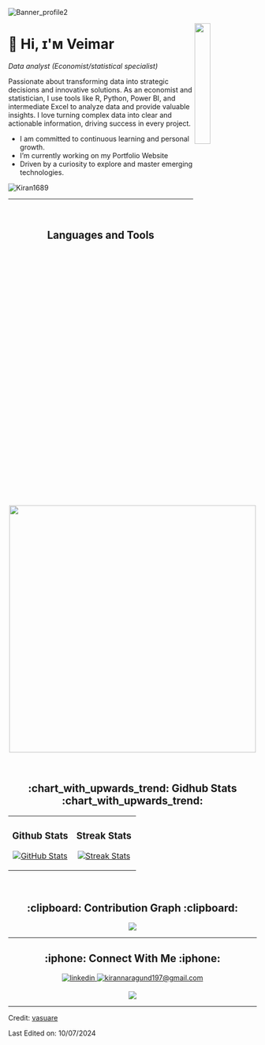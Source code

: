 <!--Banner-->

![Banner_profile2](https://github.com/vasuare/vasuare/assets/145729755/adc11aee-2b41-4170-8a67-409ebc6fe9cb)

<!--Night Owl image-->
<div>
  <img align="right" width="25%" src="https://github.com/vasuare/vasuare/assets/145729755/93ecd732-f71b-471f-aab6-75d9e11d38d2">
</div>

<!--https://github.com/vasuare/vasuare/assets/145729755/fd948a30-3d91-4249-9256-b17ebdf8925f-->
<!--https://github.com/vasuare/vasuare/assets/145729755/93ecd732-f71b-471f-aab6-75d9e11d38d2-->
<!--https://owlbertsio-resized.s3.amazonaws.com/Popper.psd.full.png-->
<!--https://github.com/vasuare/vasuare/assets/145729755/a81895c5-7c80-418b-be22-e171188bdd93 -->

<!--Header Name-->
<!--<img src="https://emojis.slackmojis.com/emojis/images/1531849430/4246/blob-sunglasses.gif?1531849430" width="30"/>-->
# :paperclip: Hi, ɪ'ᴍ Veimar
*Data analyst (Economist/statistical specialist)*
<br /> 

<!--Start Intro-->               
<p  align="left">Passionate about transforming data into strategic decisions and innovative solutions. As an economist and statistician, I use tools like R, Python, Power BI, and intermediate Excel to analyze data and provide valuable insights. I love turning complex data into clear and actionable information, driving success in every project. </p>






- I am committed to continuous learning and personal growth.
- I’m currently working on my Portfolio Website
- Driven by a curiosity to explore and master emerging technologies.
<!--Visit my [Portfolio](https://kiran1689.github.io) for more details about me.-->
<!--End Intro-->

<!--Profile Count Badge-->
<p align="left">
  <img src="https://komarev.com/ghpvc/?username=vasuare&label=Profile%20views&color=770677&style=for-the-badge&logo=star" alt="Kiran1689" style="padding-right:20px;" />
</p>

---
<br />

<!--Languages and Tools Section-->       
<h2 align="center">Languages and Tools</h2> 
<p align="center">
<img width="500px"  src="https://skillicons.dev/icons?i=r,py,latex,html,css,js,vscode,github&perline=10"  />
</p>
<br />


<!--Trophies Section-->   
<!--<h2 align="center">🏆 Gɪᴛʜᴜʙ Tʀᴏᴘʜɪᴇs 🏆</h2>
<p align="center">
  <a href="https://github.com/Kiran1689/github-profile-trophy">
    <img src="https://github-profile-trophy.vercel.app/?username=Kiran1689&row=2&column=6&margin-w=20&margin-h=20" alt="GitHub Trophies">
  </a>
</p>
<br />-->

<!--Github stats Table--> 
<h2 align="center"> :chart_with_upwards_trend: Gidhub Stats :chart_with_upwards_trend:</h2>

<table width="100%">
  <tr>
    <td width="50%">
      <h3 align="center"><strong>Github Stats</strong></h3>
      <p align="center">
        <a href="https://github.com/vasuare">
          <img align="center" src="https://github-readme-stats.vercel.app/api?username=vasuare&count_private=true&show_icons=true&theme=nightowl" alt="GitHub Stats" />
        </a>
      </p>
    </td>
    <td width="50%">
      <h3 align="center"><strong>Streak Stats</strong></h3>
      <p align="center">
        <a href="https://github.com/vasuare">
          <img align="center" src="https://streak-stats.demolab.com?user=vasuare&theme=nightowl" alt="Streak Stats" />
        </a>
      </p>
    </td>
  </tr>
  <tr>
    <!--contribuciones -->
   <!-- <td width="50%">
      <h3 align="center"><strong>Lᴀᴛᴇsᴛ Pʀᴏᴊᴇᴄᴛ</strong></h3>
      <p align="center">
        <a href="https://github.com/vasuare/cryptos">
          <img align="center" width="470" src="https://github-readme-stats.vercel.app/api/pin/?username=vasuare&repo=cryptos&theme=nightowl&show_owner=true" alt="Cryptos Project" />
        </a>
      </p>
    </td>
    <td width="50%">
      <h3 align="center"><strong>Tᴏᴘ Cᴏɴᴛʀɪʙᴜᴛɪᴏɴs</strong></h3>
      <p align="center">
        <a href="https://github.com/vasuare">
          <img align="center" src="https://github-contributor-stats.vercel.app/api?username=vasuare&limit=3&theme=nightowl&show_owner=true&combine_all_yearly_contributions=true" alt="Top Repo" />
        </a>
      </p>
    </td>
  </tr>-->
</table>
<br />

<!--Contribution Graph-->
<h2 align="center"> :clipboard: Contribution Graph :clipboard:</h2>
<div align="center">
    <img src="https://github-readme-activity-graph.vercel.app/graph?username=vasuare&bg_color=011627&color=79d3c3&line=c792ea&point=ffeb95&area=true&hide_border=false" border-radius="15">
</div>

---

<!--Dynamic Quote card updated everyday at 12 PM--> 

<!--<h2 align="center">🌟 Tʜᴏᴜɢʜᴛ ᴏғ ᴛʜᴇ Dᴀʏ 🌟</h2>-->

<!--STARTS_HERE_QUOTE_CARD
<p align="center">
    <img src="https://readme-daily-quotes.vercel.app/api?author=Yanni&quote=Music%20is%20like%20creating%20an%20emotional%20painting.%20The%20sounds%20are%20the%20colors.&theme=dark&bg_color=011627&author_color=ffeb95">
</p>-->
<!--ENDS_HERE_QUOTE_CARD-->


<!--Contact Section--> 

<h2 align="center"> :iphone: Connect With Me :iphone: </h2>
<div align="center">
  
 <a href="https://www.linkedin.com/in/veimar-suarez-84ba32297/" target="_blank">
<img src=https://img.shields.io/badge/linkedin-%231E77B5.svg?&style=for-the-badge&logo=linkedin&logoColor=white alt=linkedin style="margin-bottom: 5px;" />
</a>
  
<a href="mailto:alex27suarez03@gmail.com" target="_blank">
<img src="https://img.shields.io/badge/Gmail-D14836?style=for-the-badge&logo=gmail&logoColor=white" alt=kirannaragund197@gmail.com mail style="margin-bottom: 5px;" />
</a>

<!--<a href="">
<img src="https://img.shields.io/badge/Facebook-1877F2?style=for-the-badge&logo=facebook&logoColor=white" />
</a>-->

</div>

<!--Footer--> 
<p align="center">
  <img src="https://capsule-render.vercel.app/api?type=waving&color=gradient&height=65&section=footer"/>
</p>

------

Credit: [vasuare](https://github.com/vasuare)

Last Edited on: 10/07/2024
